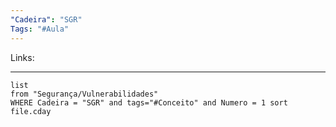 ```yaml
---
"Cadeira": "SGR"
Tags: "#Aula"
---
```

Links:
___ 
```dataview 
list 
from "Segurança/Vulnerabilidades" 
WHERE Cadeira = "SGR" and tags="#Conceito" and Numero = 1 sort file.cday
```
